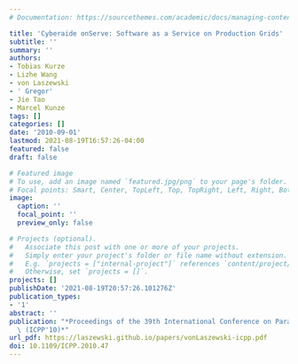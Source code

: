 ```yaml
---
# Documentation: https://sourcethemes.com/academic/docs/managing-content/

title: 'Cyberaide onServe: Software as a Service on Production Grids'
subtitle: ''
summary: ''
authors:
- Tobias Kurze
- Lizhe Wang
- von Laszewski
- ' Gregor'
- Jie Tao
- Marcel Kunze
tags: []
categories: []
date: '2010-09-01'
lastmod: 2021-08-19T16:57:26-04:00
featured: false
draft: false

# Featured image
# To use, add an image named `featured.jpg/png` to your page's folder.
# Focal points: Smart, Center, TopLeft, Top, TopRight, Left, Right, BottomLeft, Bottom, BottomRight.
image:
  caption: ''
  focal_point: ''
  preview_only: false

# Projects (optional).
#   Associate this post with one or more of your projects.
#   Simply enter your project's folder or file name without extension.
#   E.g. `projects = ["internal-project"]` references `content/project/deep-learning/index.md`.
#   Otherwise, set `projects = []`.
projects: []
publishDate: '2021-08-19T20:57:26.101276Z'
publication_types:
- '1'
abstract: ''
publication: "*Proceedings of the 39th International Conference on Parallel Processing\
  \ (ICPP'10)*"
url_pdf: https://laszewski.github.io/papers/vonLaszewski-icpp.pdf
doi: 10.1109/ICPP.2010.47
---
```

